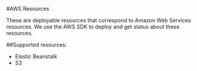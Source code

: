 #AWS Resources

These are deployable resources that correspond to Amazon Web Services resources. We use the AWS SDK to deploy and get 
status about these resources.

##Supported resources:

* Elastic Beanstalk
* S3